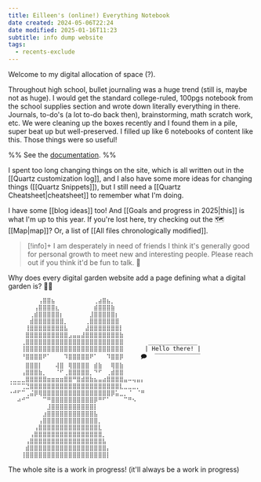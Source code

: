 ```yaml
---
title: Eilleen's (online!) Everything Notebook
date created: 2024-05-06T22:24
date modified: 2025-01-16T11:23
subtitle: info dump website
tags:
  - recents-exclude
---
```


Welcome to my digital allocation of space (?).

Throughout high school, bullet journaling was a huge trend (still is, maybe not as huge). I would get the standard college-ruled, 100pgs notebook from the school supplies section and wrote down literally everything in there. Journals, to-do's (a lot to-do back then), brainstorming, math scratch work, etc. We were cleaning up the boxes recently and I found them in a pile, super beat up but well-preserved. I filled up like 6 notebooks of content like this. Those things were so useful!

%% See the [documentation](https://quartz.jzhao.xyz). %%

I spent too long changing things on the site, which is all written out in the [[Quartz customization log]], and I also have some more ideas for changing things ([[Quartz Snippets]]), but I still need a [[Quartz Cheatsheet|cheatsheet]] to remember what I'm doing.

I have some [[blog ideas]] too! And [[Goals and progress in 2025|this]] is what I'm up to this year. If you're lost here, try checking out the 🗺 [[Map|map]]? Or, a list of [[All files chronologically modified]]. 

> [!info]+ I am desperately in need of friends
> I think it's generally good for personal growth to meet new and interesting people. Please reach out if you think it'd be fun to talk. 👥

Why does every digital garden website add a page defining what a digital garden is? 🤷‍♀️ 

```
⠀⠀⠀⠀⠀⠀⠀⢠⣿⣿⣦⠀⠀⠀⠀⠀⠀⠀⠀⠀⢀⣴⣿⣦⡀⠀⠀⠀⠀⠀⠀⠀
⠀⠀⠀⠀⠀⠀⢠⣿⣿⣿⣿⣆⠀⠀⠀⠀⠀⠀⠀⠀⣾⣿⣿⣿⣷⠀⠀⠀⠀⠀⠀⠀
⠀⠀⠀⠀⠀⢀⣾⣿⣿⣿⣿⣿⡆⠀⠀⠀⠀⠀⠀⣸⣿⣿⣿⣿⣿⡆⠀⠀⠀⠀⠀⠀
⠀⠀⠀⠀⠀⣾⣿⣿⣿⣿⣿⣿⣿⡀⠀⠀⠀⠀⢀⣿⣿⣿⣿⣿⣿⣿⠀⠀⠀⠀⠀⠀
⠀⠀⠀⠀⢸⣿⣿⣿⣿⣿⣿⣿⣿⣧⠀⠀⠀⠀⣼⣿⣿⣿⣿⣿⣿⣿⡇⠀⠀⠀⠀⠀
⠀⠀⠀⠀⣿⣿⣿⣿⣿⣿⣿⣿⣿⣿⣠⣤⣤⣼⣿⣿⣿⣿⣿⣿⣿⣿⣷⠀⠀⠀⠀⠀
⠀⠀⠀⢀⣿⣿⣿⣿⣿⣿⣿⣿⣿⣿⣿⣿⣿⣿⣿⣿⣿⣿⣿⣿⣿⣿⣿⠀⠀⠀⠀⠀ ______________
⠀⠀⠀⢸⣿⣿⣿⣿⣿⣿⣿⣿⣿⣿⣿⣿⣿⣿⣿⣿⣿⣿⣿⣿⣿⣿⣿⠀⠀⠀⠀⠀| Hello there! |
⠀⠀⠀⠘⣿⣿⣿⣿⠟⠁⠀⠀⠀⠹⣿⣿⣿⣿⣿⠟⠁⠀⠀⠹⣿⣿⡿⠀⠀⠀⠀🗩⠀ ‾‾‾‾‾‾‾‾‾‾‾‾‾
⠀⠀⠀⠀⣿⣿⣿⡇⠀⠀⠀⢼⣿⠀⢿⣿⣿⣿⣿⠀⣾⣷⠀⠀⢿⣿⣷⠀⠀⠀⠀⠀
⠀⠀⠀⢠⣿⣿⣿⣷⡀⠀⠀⠈⠋⢀⣿⣿⣿⣿⣿⡀⠙⠋⠀⢀⣾⣿⣿⠀⠀⠀⠀⠀
⢀⣀⣀⣀⣿⣿⣿⣿⣿⣶⣶⣶⣶⣿⣿⠛⣿⣾⣿⣷⣦⣤⣴⣿⣿⣿⣿⣤⠤⢤⣤⡄
⠈⠉⠉⢉⣙⣿⣿⣿⣿⣿⣿⣿⣿⣿⣿⣿⣿⣿⣿⣿⣿⣿⣿⣿⣿⣿⣇⣀⣀⣀⡀⠀
⠐⠚⠋⠉⢀⣬⡿⢿⣿⣿⣿⣿⣿⣿⣿⣿⣿⣿⣿⣿⣿⣿⣿⣿⡿⣥⣀⡀⠈⠀⠈⠛
⠀⠀⠴⠚⠉⠀⠀⠀⠉⠛⣿⣿⣿⣿⣿⣿⣿⣿⣿⣿⡿⠛⠋⠁⠀⠀⠀⠉⠛⠢⠀⠀
⠀⠀⠀⠀⠀⠀⠀⠀⠀⣸⣿⣿⣿⣿⣿⣿⣿⣿⣿⣿⡇⠀⠀⠀⠀⠀⠀⠀⠀⠀⠀⠀
⠀⠀⠀⠀⠀⠀⠀⠀⣰⣿⣿⣿⣿⣿⣿⣿⣿⣿⣿⣿⣧⠀⠀⠀⠀⠀⠀⠀⠀⠀⠀⠀
⠀⠀⠀⠀⠀⠀⠀⢠⣿⣿⣿⣿⣿⣿⣿⣿⣿⣿⣿⣿⣿⡀
⠀⠀⠀⠀⠀⠀⢠⣿⣿⣿⣿⣿⣿⣿⣿⣿⣿⣿⣿⣿⣿⣇
⠀⠀⠀⠀⠀⢠⣿⣿⣿⣿⣿⣿⣿⣿⣿⣿⣿⣿⣿⣿⣿⣿⡀
⠀⠀⠀⠀⢠⣿⣿⣿⣿⣿⣿⣿⣿⣿⣿⣿⣿⣿⣿⣿⣿⣿⣧
⠀⠀⠀⠀⣾⣿⣿⣿⣿⣿⣿⣿⣿⣿⣿⣿⣿⣿⣿⣿⣿⣿⣿⡄
⠀⠀⠀⢸⣿⣿⣿⣿⣿⣿⣿⣿⣿⣿⣿⣿⣿⣿⣿⣿⣿⣿⣿⡇
```

The whole site is a work in progress! (it'll always be a work in progress)
